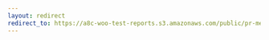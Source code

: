 ```yaml
---
layout: redirect
redirect_to: https://a8c-woo-test-reports.s3.amazonaws.com/public/pr-merge/42728/api/index.html
---
```


